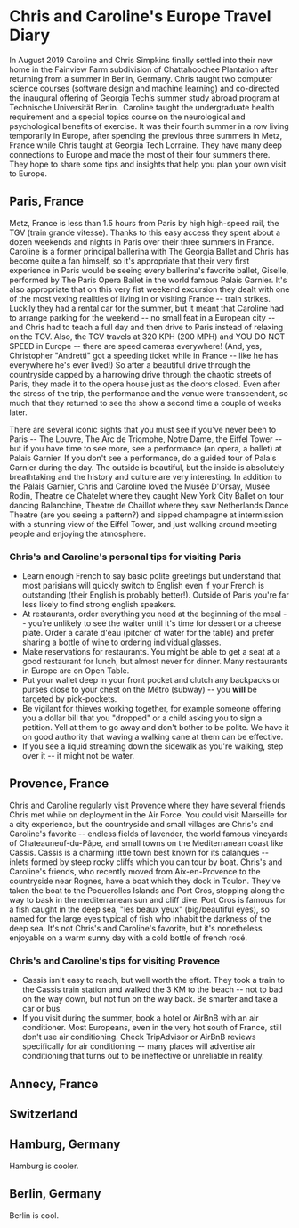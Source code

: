 # Chris and Caroline's Europe Travel Diary

In August 2019 Caroline and Chris Simpkins finally settled into their new home in the Fainview Farm subdivision of Chattahoochee Plantation after returning from a summer in Berlin, Germany.  Chris taught two computer science courses (software design and machine learning) and co-directed the inaugural offering of Georgia Tech’s summer study abroad program at Technische Universität Berlin.  Caroline taught the undergraduate health requirement and a special topics course on the neurological and psychological benefits of exercise.  It was their fourth summer in a row living temporarily in Europe, after spending the previous three summers in Metz, France while Chris taught at Georgia Tech Lorraine.  They have many deep connections to Europe and made the most of their four summers there.  They hope to share some tips and insights that help you plan your own visit to Europe.

## Paris, France

Metz, France is less than 1.5 hours from Paris by high high-speed rail, the TGV (train grande vitesse).  Thanks to this easy access they spent about a dozen weekends and nights in Paris over their three summers in France.  Caroline is a former principal ballerina with The Georgia Ballet and Chris has become quite a fan himself, so it's appropriate that their very first experience in Paris would be seeing every ballerina's favorite ballet, Giselle, performed by The Paris Opera Ballet in the world famous Palais Garnier.  It's also appropriate that on this very fist weekend excursion they dealt with one of the most vexing realities of living in or visiting France -- train strikes.  Luckily they had a rental car for the summer, but it meant that Caroline had to arrange parking for the weekend -- no small feat in a European city -- and Chris had to teach a full day and then drive to Paris instead of relaxing on the TGV.  Also, the TGV travels at 320 KPH (200 MPH) and YOU DO NOT SPEED in Europe -- there are speed cameras everywhere!  (And, yes, Christopher "Andretti" got a speeding ticket while in France -- like he has everywhere he's ever lived!)  So after a beautiful drive through the countryside capped by a harrowing drive through the chaotic streets of Paris, they made it to the opera house just as the doors closed.  Even after the stress of the trip, the performance and the venue were transcendent, so much that they returned to see the show a second time a couple of weeks later.

There are several iconic sights that you must see if you've never been to Paris -- The Louvre, The Arc de Triomphe, Notre Dame, the Eiffel Tower -- but if you have time to see more, see a performance (an opera, a ballet) at Palais Garnier.  If you don't see a performance, do a guided tour of Palais Garnier during the day.  The outside is beautiful, but the inside is absolutely breathtaking and the history and culture are very interesting.  In addition to the Palais Garnier, Chris and Caroline loved the Musée D'Orsay, Musée Rodin, Theatre de Chatelet where they caught New York City Ballet on tour dancing Balanchine, Theatre de Chaillot where they saw Netherlands Dance Theatre (are you seeing a pattern?) and sipped champagne at intermission with a stunning view of the Eiffel Tower, and just walking around meeting people and enjoying the atmosphere.

### Chris's and Caroline's personal tips for visiting Paris

- Learn enough French to say basic polite greetings but understand that most parisians will quickly switch to English even if your French is outstanding (their English is probably better!).  Outside of Paris you're far less likely to find strong english speakers.
- At restaurants, order everything you need at the beginning of the meal -- you're unlikely to see the waiter until it's time for dessert or a cheese plate.  Order a carafe d'eau (pitcher of water for the table) and prefer sharing a bottle of wine to ordering individual glasses.
- Make reservations for restaurants.  You might be able to get a seat at a good restaurant for lunch, but almost never for dinner.  Many restaurants in Europe are on Open Table.
- Put your wallet deep in your front pocket and clutch any backpacks or purses close to your chest on the Métro (subway) -- you **will** be targeted by pick-pockets.
- Be vigilant for thieves working together, for example someone offering you a dollar bill that you "dropped" or a child asking you to sign a petition.  Yell at them to go away and don't bother to be polite.  We have it on good authority that waving a walking cane at them can be effective.
- If you see a liquid streaming down the sidewalk as you're walking, step over it -- it might not be water.

## Provence, France

Chris and Caroline regularly visit Provence where they have several friends Chris met while on deployment in the Air Force.  You could visit Marseille for a city experience, but the countryside and small villages are Chris's and Caroline's favorite -- endless fields of lavender, the world famous vineyards of Chateauneuf-du-Pâpe, and small towns on the Mediterranean coast like Cassis.  Cassis is a charming little town best known for its calanques -- inlets formed by steep rocky cliffs which you can tour by boat.  Chris's and Caroline's friends, who recently moved from Aix-en-Provence to the countryside near Rognes, have a boat which they dock in Toulon.  They've taken the boat to the Poquerolles Islands and Port Cros, stopping along the way to bask in the mediterranean sun and cliff dive.  Port Cros is famous for a fish caught in the deep sea, "les beaux yeux" (big/beautiful eyes), so named for the large eyes typical of fish who inhabit the darkness of the deep sea.  It's not Chris's and Caroline's favorite, but it's nonetheless enjoyable on a warm sunny day with a cold bottle of french rosé.

### Chris's and Caroline's tips for visiting Provence

- Cassis isn't easy to reach, but well worth the effort.  They took a train to the Cassis train station and walked the 3 KM to the beach -- not to bad on the way down, but not fun on the way back.  Be smarter and take a car or bus. 
- If you visit during the summer, book a hotel or AirBnB with an air conditioner.  Most Europeans, even in the very hot south of France, still don't use air conditioning.  Check TripAdvisor or AirBnB reviews specifically for air conditioning -- many places will advertise air conditioning that turns out to be ineffective or unreliable in reality.

## Annecy, France



## Switzerland

## Hamburg, Germany

Hamburg is cooler.

## Berlin, Germany

Berlin is cool.

